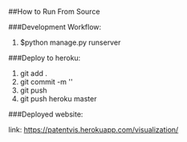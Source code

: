 ##How to Run From Source

###Development Workflow:
1. $python manage.py runserver

###Deploy to heroku:
1. git add .
2. git commit -m ''
3. git push
4. git push heroku master

###Deployed website:

link: https://patentvis.herokuapp.com/visualization/